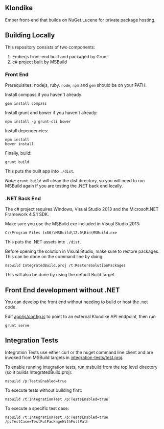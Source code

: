 ## Klondike

Ember front-end that builds on NuGet.Lucene for private package hosting.

## Building Locally

This repository consists of two components:

1. Emberjs front-end built and packaged by Grunt
1. c# project built by MSBuild

### Front End

Prerequisites: nodejs, ruby. `node`, `npm` and `gem` should be on your PATH.

Install compass if you haven't already:

    gem install compass

Install grunt and bower if you haven't already:

    npm install -g grunt-cli bower

Install dependencies:

    npm install
    bower install

Finally, build:

    grunt build

This puts the built app into `./dist`.

_Note_: `grunt build` will clean the dist directory, so you will need to run MSBuild again
if you are testing the .NET back end locally.

### .NET Back End

The c# project requires Windows, Visual Studio 2013 and the Microsoft.NET Framework 4.5.1 SDK.

Make sure you use the MSBuild.exe included in Visual Studio 2013:

    C:\Program Files (x86)\MSBuild\12.0\Bin\MSBuild.exe

This puts the .NET assets into `./dist`.

Before opening the solution in Visual Studio, make sure to restore packages. This can be
done on the command line by doing

    msbuild IntegratedBuild.proj /t:RestoreSolutionPackages

This will also be done by using the default Build target.

## Front End development without .NET

You can develop the front end without needing to build or host the .net code.

Edit [app/js/config.js](app/js/config.js) to point to an external Klondike API endpoint,
then run

    grunt serve

## Integration Tests

Integration Tests use either curl or the nuget command line client and are invoked from MSBuild targets
in [integration-tests/test.proj](integration-tests/test.proj).

To enable running integration tests, run msbuild from the top level directory (so it builds IntegratedBuild.proj):

    msbuild /p:TestsEnabled=true

To execute tests without building first:

    msbuild /t:IntegrationTest /p:TestsEnabled=true

To execute a specific test case:

    msbuild /t:IntegrationTest /p:TestsEnabled=true /p:TestCase=TestPutPackageWithFullPath

